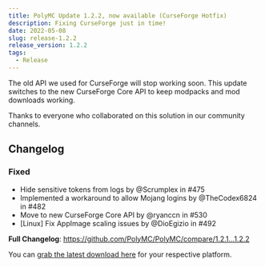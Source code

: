 ```yaml
---
title: PolyMC Update 1.2.2, now available (CurseForge Hotfix)
description: Fixing CurseForge just in time!
date: 2022-05-08
slug: release-1.2.2
release_version: 1.2.2
tags:
  - Release
---
```


The old API we used for CurseForge will stop working soon.
This update switches to the new CurseForge Core API to keep modpacks and mod downloads working.

Thanks to everyone who collaborated on this solution in our community channels.

## Changelog

### Fixed

- Hide sensitive tokens from logs by @Scrumplex in #475
- Implemented a workaround to allow Mojang logins by @TheCodex6824 in #482
- Move to new CurseForge Core API by @ryanccn in #530
- [Linux] Fix AppImage scaling issues by @DioEgizio in #492

**Full Changelog**: <https://github.com/PolyMC/PolyMC/compare/1.2.1...1.2.2>

You can [grab the latest download here](/download) for your respective platform.
